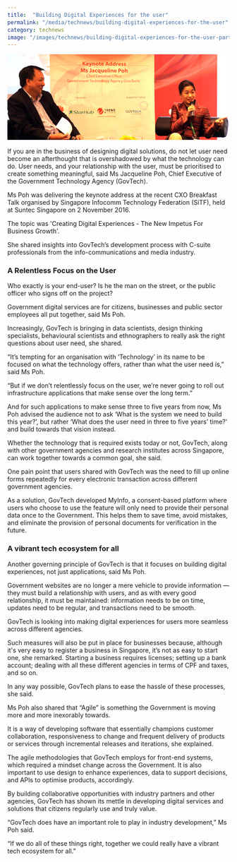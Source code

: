 ```yaml
---
title:  "Building Digital Experiences for the user"
permalink: "/media/technews/building-digital-experiences-for-the-user"
category: technews
image: "/images/technews/building-digital-experiences-for-the-user-part-1.png"
---
```


![Building Digital Experiences for the user](/images/technews/building-digital-experiences-for-the-user-part-1.png)

If you are in the business of designing digital solutions, do not let user need become an afterthought that is overshadowed by what the technology can do. User needs, and your relationship with the user, must be prioritised to create something meaningful, said Ms Jacqueline Poh, Chief Executive of the Government Technology Agency (GovTech).

Ms Poh was delivering the keynote address at the recent CXO Breakfast Talk organised by Singapore Infocomm Technology Federation (SiTF), held at Suntec Singapore on 2 November 2016.

The topic was 'Creating Digital Experiences - The New Impetus For Business Growth'.

She shared insights into GovTech’s development process with C-suite professionals from the info-communications and media industry.

### **A Relentless Focus on the User**
Who exactly is your end-user? Is he the man on the street, or the public officer who signs off on the project?

Government digital services are for citizens, businesses and public sector employees all put together, said Ms Poh.

Increasingly, GovTech is bringing in data scientists, design thinking specialists, behavioural scientists and ethnographers to really ask the right questions about user need, she shared.

“It’s tempting for an organisation with ‘Technology’ in its name to be focused on what the technology offers, rather than what the user need is,” said Ms Poh.

“But if we don’t relentlessly focus on the user, we’re never going to roll out infrastructure applications that make sense over the long term.”

And for such applications to make sense three to five years from now, Ms Poh advised the audience not to ask ‘What is the system we need to build this year?’, but rather ‘What does the user need in three to five years’ time?’ and build towards that vision instead.

Whether the technology that is required exists today or not, GovTech, along with other government agencies and research institutes across Singapore, can work together towards a common goal, she said.

One pain point that users shared with GovTech was the need to fill up online forms repeatedly for every electronic transaction across different government agencies.

As a solution, GovTech developed MyInfo, a consent-based platform where users who choose to use the feature will only need to provide their personal data once to the Government. This helps them to save time, avoid mistakes, and eliminate the provision of personal documents for verification in the future.

### **A vibrant tech ecosystem for all**
Another governing principle of GovTech is that it focuses on building digital experiences, not just applications, said Ms Poh.

Government websites are no longer a mere vehicle to provide information — they must build a relationship with users, and as with every good relationship, it must be maintained: information needs to be on time, updates need to be regular, and transactions need to be smooth.

GovTech is looking into making digital experiences for users more seamless across different agencies.

Such measures will also be put in place for businesses because, although it's very easy to register a business in Singapore, it’s not as easy to start one, she remarked. Starting a business requires licenses; setting up a bank account; dealing with all these different agencies in terms of CPF and taxes, and so on.

In any way possible, GovTech plans to ease the hassle of these processes, she said.

Ms Poh also shared that “Agile” is something the Government is moving more and more inexorably towards.

It is a way of developing software that essentially champions customer collaboration, responsiveness to change and frequent delivery of products or services through incremental releases and iterations, she explained.

The agile methodologies that GovTech employs for front-end systems, which required a mindset change across the Government. It is also important to use design to enhance experiences, data to support decisions, and APIs to optimise products, accordingly.

By building collaborative opportunities with industry partners and other agencies, GovTech has shown its mettle in developing digital services and solutions that citizens regularly use and truly value.

“GovTech does have an important role to play in industry development,” Ms Poh said.

“If we do all of these things right, together we could really have a vibrant tech ecosystem for all.”

 
